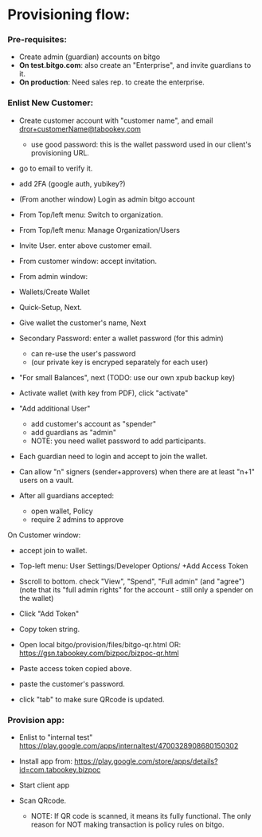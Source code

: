 # Provisioning flow:

### Pre-requisites:
- Create admin (guardian) accounts on bitgo
- **On test.bitgo.com**: also create an "Enterprise", and invite guardians to it.
- **On production**: Need sales rep. to create the enterprise.

### Enlist New Customer:

- Create customer account with "customer name", and email dror+customerName@tabookey.com
    - use good password: this is the wallet password used in our client's provisioning URL.
- go to email to verify it.
- add 2FA (google auth, yubikey?)

- (From another window) Login as admin bitgo account
- From Top/left menu: Switch to organization. 
- From Top/left menu: Manage Organization/Users
- Invite User. enter above customer email.
- From customer window: accept invitation.


- From admin window:
- Wallets/Create Wallet
- Quick-Setup, Next.
- Give wallet the customer's name, Next
- Secondary Password: enter a wallet password (for this admin)
    - can re-use the user's password 
    - (our private key is encryped separately for each user)
- "For small Balances", next (TODO: use our own xpub backup key)
- Activate wallet (with key from PDF), click "activate"
- "Add additional User"
    - add customer's account as "spender"
    - add guardians as "admin"
    - NOTE: you need wallet password to add participants.

- Each guardian need to login and accept to join the wallet.
- Can allow "n" signers (sender+approvers) when there are at least "n+1" users on a vault.
- After all guardians accepted:
    - open wallet, Policy
    - require 2 admins to approve

On Customer window:
- accept join to wallet.
- Top-left menu: User Settings/Developer Options/ +Add Access Token
- Sscroll to bottom. check "View", "Spend", "Full admin" (and "agree")
    (note that its "full admin rights" for the account - still only a spender on the wallet)
- Click "Add Token"
- Copy token string.

- Open local bitgo/provision/files/bitgo-qr.html
    OR: https://gsn.tabookey.com/bizpoc/bizpoc-qr.html
- Paste access token copied above. 
- paste the customer's password.
- click "tab" to make sure QRcode is updated.


### Provision app:

- Enlist to "internal test" https://play.google.com/apps/internaltest/4700328908680150302
- Install app from: https://play.google.com/store/apps/details?id=com.tabookey.bizpoc

- Start client app
- Scan QRcode.
    - NOTE: If QR code is scanned, it means its fully functional. The only reason for NOT making transaction is policy rules on bitgo.
